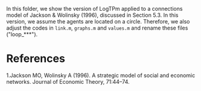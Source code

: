 In this folder, we show the version of LogTPm applied to a connections model of Jackson & Wolinsky (1996), discussed in Section 5.3. In this version, we assume the agents are located on a circle. Therefore, we also adjust the codes in `link.m`, `graphs.m` and `values.m` and rename these files ("loop_***"). 

# References
1.Jackson MO, Wolinsky A (1996). A strategic model of social and economic networks. Journal of Economic Theory, 71:44–74.
